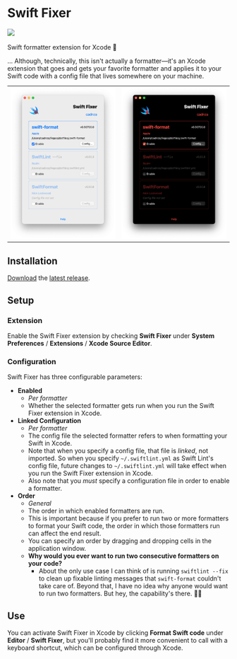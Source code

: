 # Swift Fixer

![](https://img.shields.io/github/v/release/cadnza/swift-fixer)

Swift formatter extension for Xcode 🔨

… Although, technically, this isn't actually a formatter—it's an Xcode extension that goes and gets your favorite formatter and applies it to your Swift code with a config file that lives somewhere on your machine.

|                                                                                                                            |                                                                                                                           |
| :------------------------------------------------------------------------------------------------------------------------: | :-----------------------------------------------------------------------------------------------------------------------: |
| ![](https://github.com/cadnza/swift-fixer/blob/main/Swift%20Fixer/Assets.xcassets/Screenshots.imageset/light.png?raw=true) | ![](https://github.com/cadnza/swift-fixer/blob/main/Swift%20Fixer/Assets.xcassets/Screenshots.imageset/dark.png?raw=true) |

## Installation

[Download](https://github.com/cadnza/swift-fixer/releases/download/Swift_Fixer.app.zip) the [latest release](https://github.com/cadnza/swift-fixer/releases).

## Setup

### Extension

Enable the Swift Fixer extension by checking **Swift Fixer** under **System Preferences** / **Extensions** / **Xcode Source Editor**.

### Configuration

Swift Fixer has three configurable parameters:

-   **Enabled**
    -   _Per formatter_
    -   Whether the selected formatter gets run when you run the Swift Fixer extension in Xcode.
-   **Linked Configuration**
    -   _Per formatter_
    -   The config file the selected formatter refers to when formatting your Swift in Xcode.
    -   Note that when you specify a config file, that file is _linked_, not imported. So when you specify `~/.swiftlint.yml` as Swift Lint's config file, future changes to `~/.swiftlint.yml` will take effect when you run the Swift Fixer extension in Xcode.
    -   Also note that you _must_ specify a configuration file in order to enable a formatter.
-   **Order**
    -   _General_
    -   The order in which enabled formatters are run.
    -   This is important because if you prefer to run two or more formatters to format your Swift code, the order in which those formatters run can affect the end result.
    -   You can specify an order by dragging and dropping cells in the application window.
    -   **Why would you ever want to run two consecutive formatters on your code?**
        -   About the only use case I can think of is running `swiftlint --fix` to clean up fixable linting messages that `swift-format` couldn't take care of. Beyond that, I have no idea why anyone would want to run two formatters. But hey, the capability's there. 🤷‍♂️

## Use

You can activate Swift Fixer in Xcode by clicking **Format Swift code** under **Editor** / **Swift Fixer**, but you'll probably find it more convenient to call with a keyboard shortcut, which can be configured through Xcode.
